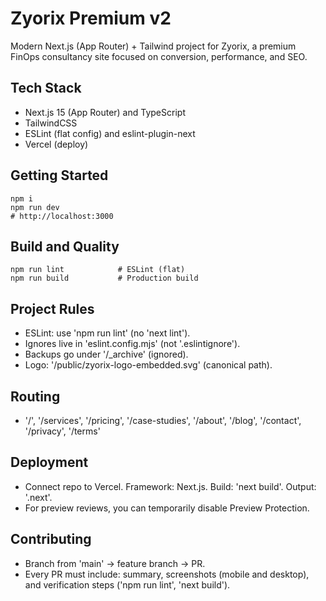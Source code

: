 ﻿# Zyorix Premium v2

Modern Next.js (App Router) + Tailwind project for Zyorix, a premium FinOps consultancy site focused on conversion, performance, and SEO.

## Tech Stack
- Next.js 15 (App Router) and TypeScript
- TailwindCSS
- ESLint (flat config) and eslint-plugin-next
- Vercel (deploy)

## Getting Started
    npm i
    npm run dev
    # http://localhost:3000

## Build and Quality
    npm run lint            # ESLint (flat)
    npm run build           # Production build

## Project Rules
- ESLint: use 'npm run lint' (no 'next lint').
- Ignores live in 'eslint.config.mjs' (not '.eslintignore').
- Backups go under '/_archive' (ignored).
- Logo: '/public/zyorix-logo-embedded.svg' (canonical path).

## Routing
- '/', '/services', '/pricing', '/case-studies', '/about', '/blog', '/contact', '/privacy', '/terms'

## Deployment
- Connect repo to Vercel. Framework: Next.js. Build: 'next build'. Output: '.next'.
- For preview reviews, you can temporarily disable Preview Protection.

## Contributing
- Branch from 'main' -> feature branch -> PR.
- Every PR must include: summary, screenshots (mobile and desktop), and verification steps ('npm run lint', 'next build').
